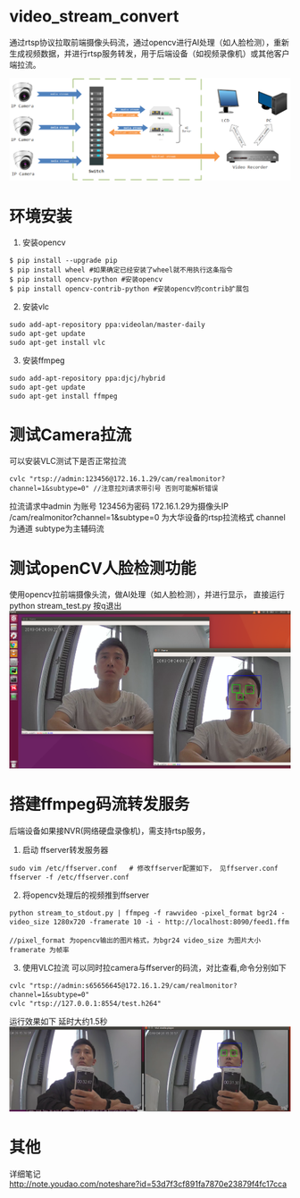 # video_stream_convert

通过rtsp协议拉取前端摄像头码流，通过opencv进行AI处理（如人脸检测），重新生成视频数据，并进行rtsp服务转发，用于后端设备（如视频录像机）或其他客户端拉流。

![opencv_test](./imgs/1.png)

# 环境安装
1. 安装opencv
```
$ pip install --upgrade pip 
$ pip install wheel #如果确定已经安装了wheel就不用执行这条指令
$ pip install opencv-python #安装opencv 
$ pip install opencv-contrib-python #安装opencv的contrib扩展包
```

2. 安装vlc
```
sudo add-apt-repository ppa:videolan/master-daily 
sudo apt-get update 
sudo apt-get install vlc
```

3. 安装ffmpeg
```
sudo add-apt-repository ppa:djcj/hybrid
sudo apt-get update
sudo apt-get install ffmpeg
```

# 测试Camera拉流
可以安装VLC测试下是否正常拉流
```
cvlc "rtsp://admin:123456@172.16.1.29/cam/realmonitor?channel=1&subtype=0" //注意拉刘请求带引号 否则可能解析错误
```
拉流请求中admin 为账号 123456为密码 172.16.1.29为摄像头IP   
/cam/realmonitor?channel=1&subtype=0 为大华设备的rtsp拉流格式 channel为通道 subtype为主辅码流


# 测试openCV人脸检测功能
使用opencv拉前端摄像头流，做AI处理（如人脸检测），并进行显示，
直接运行python stream_test.py  按q退出
![opencv_test](./imgs/4.png)


# 搭建ffmpeg码流转发服务
后端设备如果接NVR(网络硬盘录像机)，需支持rtsp服务，
1. 启动 ffserver转发服务器
```
sudo vim /etc/ffserver.conf   # 修改ffserver配置如下， 见ffserver.conf
ffserver -f /etc/ffserver.conf
```

2. 将opencv处理后的视频推到ffserver
```
python stream_to_stdout.py | ffmpeg -f rawvideo -pixel_format bgr24 -video_size 1280x720 -framerate 10 -i - http://localhost:8090/feed1.ffm

//pixel_format 为opencv输出的图片格式，为bgr24 video_size 为图片大小 framerate 为帧率
```

3. 使用VLC拉流
可以同时拉camera与ffserver的码流，对比查看,命令分别如下
```
cvlc "rtsp://admin:s65656645@172.16.1.29/cam/realmonitor?channel=1&subtype=0"
cvlc "rtsp://127.0.0.1:8554/test.h264"
```
运行效果如下 延时大约1.5秒
![test](./imgs/5.png)


# 其他

详细笔记  
http://note.youdao.com/noteshare?id=53d7f3cf891fa7870e23879f4fc17cca